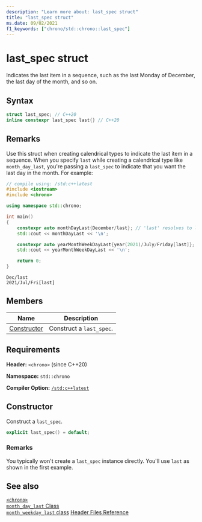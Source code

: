 ```yaml
---
description: "Learn more about: last_spec struct"
title: "last_spec struct"
ms.date: 09/02/2021
f1_keywords: ["chrono/std::chrono::last_spec"]
---
```


# last_spec struct

Indicates the last item in a sequence, such as the last Monday of December, the last day of the month, and so on.

## Syntax

```cpp
struct last_spec; // C++20
inline constexpr last_spec last{} // C++20
```

## Remarks

Use this struct when creating calendrical types to indicate the last item in a sequence. When you specify `last` while creating a calendrical type like `month_day_last`, you're passing a `last_spec` to indicate that you want the last day in the month. For example:

```cpp
// compile using: /std:c++latest
#include <iostream>
#include <chrono>

using namespace std::chrono;

int main()
{
    constexpr auto monthDayLast{December/last}; // 'last' resolves to last_spec
    std::cout << monthDayLast << '\n';

    constexpr auto yearMonthWeekDayLast{year(2021)/July/Friday[last]}; // 'last' resolves to last_spec
    std::cout << yearMonthWeekDayLast << '\n';

    return 0;
}
```

```output
Dec/last
2021/Jul/Fri[last]
```

## Members

|Name|Description|
|----------|-----------------|
| [Constructor](#lastSpec) | Construct a `last_spec`. |

## Requirements

**Header:** `<chrono>` (since C++20)

**Namespace:** `std::chrono`

**Compiler Option:** [`/std:c++latest`](../build/reference/std-specify-language-standard-version.md)

## <a name="lastSpec"></a> Constructor

Construct a `last_spec`.

```cpp
explicit last_spec() = default;
```

### Remarks

You typically won't create a `last_spec` instance directly. You'll use `last` as shown in the first example.  

## See also

[`<chrono>`](chrono.md)\
[`month_day_last` Class](month-day-last-class.md)\
[`month_weekday_last` class](month-weekday-last-class.md)
[Header Files Reference](cpp-standard-library-header-files.md)
